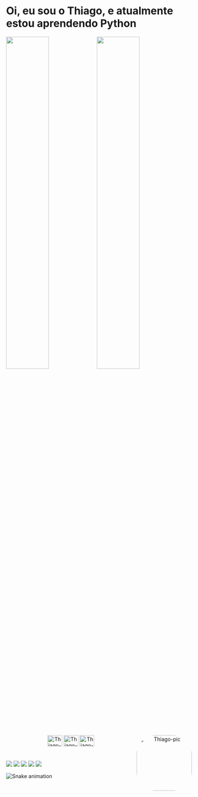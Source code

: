 # Oi, eu sou o Thiago, e atualmente estou aprendendo Python
<div align="center>
  <a href=https://github.com/thiagosnf">
  <img width="48%" src="https://github-readme-stats.vercel.app/api?username=thiagosnf&show_icons=true&theme=aura&include_all_commits=true&count_private=true"/>
    <img width="48%" src="https://github-readme-stats.vercel.app/api/top-langs/?username=thiagosnf&layout=compact&langs_count=7&theme=aura"/>
</div>

<div align="center", style="display: inline_block"><br>
  <img align="center" alt="Thiago-Python" height="30" width="40" src="https://cdn.jsdelivr.net/gh/devicons/devicon/icons/python/python-plain.svg">
  <img align="center" alt="Thiago-HTML" height="30" width="40" src="https://cdn.jsdelivr.net/gh/devicons/devicon/icons/html5/html5-plain.svg">
  <img align="center" alt="Thiago-CSS" height="30" width="40" src="https://cdn.jsdelivr.net/gh/devicons/devicon/icons/css3/css3-plain.svg">

  <img align="right" alt="Thiago-pic" height="150" style="border-radius:50px;" src="https://i.imgur.com/35j2zl7.gif">
</div>

  ##

  #
<div> 
  <a href="https://twitter.com/thiagosnf" target="_blank"><img src="https://img.shields.io/badge/Twitter-1DA1F2?style=for-the-badge&logo=twitter&logoColor=white" target="_blank"></a>
  <a href="https://instagram.com/thiagosnf" target="_blank"><img src="https://img.shields.io/badge/-Instagram-%23E4405F?style=for-the-badge&logo=instagram&logoColor=white" target="_blank"></a>
 	<a href="https://steamcommunity.com/id/thiagosnf/" target="_blank"><img src="https://img.shields.io/badge/Steam-000000?style=for-the-badge&logo=steam&logoColor=white" target="_blank"></a>
  <a href="https://www.linkedin.com/in/thiagosnf/" target="_blank"><img src="https://img.shields.io/badge/-LinkedIn-%230077B5?style=for-the-badge&logo=linkedin&logoColor=white" target="_blank"></a> 
  <a href = "mailto:thiagosnf@outlook.com"><img src="https://img.shields.io/badge/Microsoft_Outlook-0078D4?style=for-the-badge&logo=microsoft-outlook&logoColor=white"></a>

  ![Snake animation](https://github.com/thiagosnf/thiagosnf/blob/output/github-contribution-grid-snake.svg)

</div>
